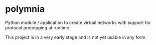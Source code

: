 # polymnia

Python module / application to create virtual networks with support for protocol prototyping at runtime

This project is in a very early stage and is not yet usable in any form.